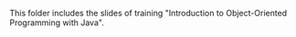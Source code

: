 This folder includes the slides of training "Introduction to Object-Oriented Programming with Java".
